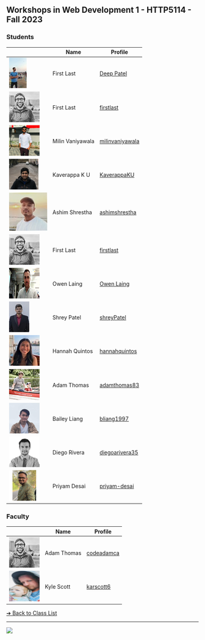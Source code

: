 <style>@import url("//readme.codeadam.ca/readme.css");</style>

## Workshops in Web Development 1 - HTTP5114 - Fall 2023

### Students

| | Name | Profile | 
| - | - | - |
| ![Deep Patel](images/Deep291998.jpg) | First Last | [Deep Patel](students/Deep291998.markdown) |
| ![First Last](images/codeadamca.png)   | First Last    | [firstlast](students/firstlast)              |
| ![Milin Vaniyawala](images/milinvaniyawala.png) | Milin Vaniyawala | [milinvaniyawala](students/milinvaniyawala.markdown) |
| ![Kaverappa K U](images/Kaverappa.png) | Kaverappa K U | [KaverappaKU](students/kaverappaKU.markdown) |
| ![Ashim Shrestha](images/ashimshrestha.jpg) | Ashim Shrestha | [ashimshrestha](students/AshimStha.markdown) |
| ![First Last](images/codeadamca.png) | First Last | [firstlast](students/firstlast) |
| ![Owen Laing](images/code-owen.png) | Owen Laing | [Owen Laing](https://github.com/code-owen) |
| ![Shrey Patel](images/shreynpatel23.jpg) | Shrey Patel | [shreyPatel](students/shreynpatel23.markdown) |
| ![Hannah Quintos](images/hannahquintos.jpg) | Hannah Quintos | [hannahquintos](students/hannahquintos) |
| ![Adam Thomas](images/thomasadam83.jpg) | Adam Thomas | [adamthomas83](students/adamthomas83) |
| ![Bailey Liang](images/bliang1997.png) | Bailey Liang | [bliang1997](students/bliang1997) |
| ![Diego Rivera](images/diegoarivera35.png) | Diego Rivera | [diegoarivera35](students/diegoarivera35) |
| ![Priyam Desai](images/priyam.png) | Priyam Desai | [priyam-desai](students/priyam-desai.markdown) |

### Faculty

|                                       | Name        | Profile                          |
| ------------------------------------- | ----------- | -------------------------------- |
| ![Adam Thomas](images/codeadamca.png) | Adam Thomas | [codeadamca](faculty/codeadamca) |
| ![Kyle Scott](images/karscott6.jpg) | Kyle Scott | [karscott6](students/karscott6.markdown) |


[&#10132; Back to Class List](/)

---

<a href="https://brickmmo.com">
<img src="https://brickmmo.com/images/brickmmo-logo-horizontal.jpg" width="100">
</a>
